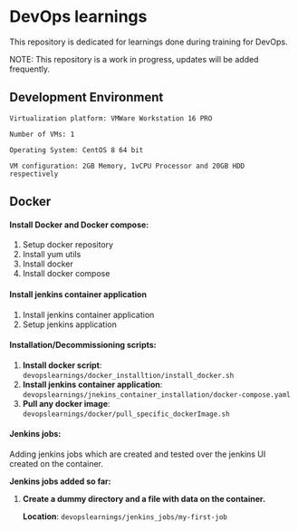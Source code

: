 # **DevOps learnings**

This repository is dedicated for learnings done during training for DevOps.

NOTE: This repository is a work in progress, updates will be added frequently. 

## **Development Environment**

`Virtualization platform: VMWare Workstation 16 PRO`

`Number of VMs: 1`

`Operating System: CentOS 8 64 bit`

`VM configuration: 2GB Memory, 1vCPU Processor and 20GB HDD respectively`

## **Docker**

#### Install Docker and Docker compose:
1. Setup docker repository 
2. Install yum utils
3. Install docker
4. Install docker compose

#### Install jenkins container application
1. Install jenkins container application
2. Setup jenkins application 

#### Installation/Decommissioning scripts:
1. **Install docker script**: `devopslearnings/docker_installtion/install_docker.sh`
2. **Install jenkins container application**: `devopslearnings/jnekins_container_installation/docker-compose.yaml`
3. **Pull any docker image**: `devopslearnings/docker/pull_specific_dockerImage.sh`

#### Jenkins jobs:
Adding jenkins jobs which are created and tested over the jenkins UI created on the container.

   
**Jenkins jobs added so far:**

1. **Create a dummy directory and a file with data on the container.**

    **Location**: `devopslearnings/jenkins_jobs/my-first-job`